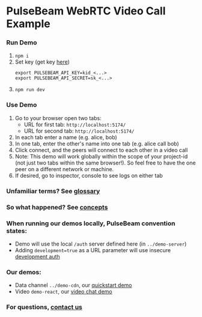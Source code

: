 # PulseBeam WebRTC Video Call Example

### Run Demo
1. `npm i`
1. Set key (get key [here](https://cloud.pulsebeam.dev/))
    ```
    export PULSEBEAM_API_KEY=kid_<...>
    export PULSEBEAM_API_SECRET=sk_<...>
    ```
1. `npm run dev`

### Use Demo
1. Go to your browser open two tabs: 
    - URL for first tab: `http://localhost:5174/`
    - URL for second tab: `http://localhost:5174/`
1. In each tab enter a name (e.g. alice, bob)
1. In one tab, enter the other's name into one tab (e.g. alice call bob)
1. Click connect, and the peers will connect to each other in a video call
1. Note: This demo will work globally within the scope of your project-id (not just two tabs within the same browser!). So feel free to have the one peer on a different network or machine.
1. If desired, go to inspector, console to see logs on either tab

### Unfamiliar terms? See [glossary](https://pulsebeam.dev/docs/concepts/terms/)

### So what happened? See [concepts](https://pulsebeam.dev/docs/concepts/terms/)

### When running our demos locally, PulseBeam convention states:
* Demo will use the local `/auth` server defined here (in `../demo-server`)
* Adding `development=true` as a URL parameter will use insecure [development auth](https://pulsebeam.dev/docs/getting-started/quick-start/)

### Our demos:
* Data channel `../demo-cdn`, our [quickstart demo](https://pulsebeam.dev/docs/getting-started/quick-start/)
* Video `demo-react`, our [video chat demo](https://meet.pulsebeam.dev/)

### For questions, [contact us](https://pulsebeam.dev/docs/community-and-support/support/)